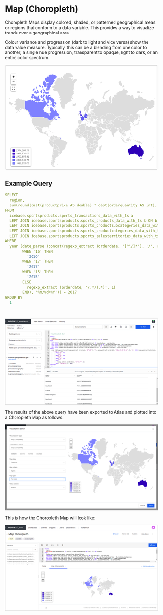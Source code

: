 # Map (Choropleth)

Choropleth Maps display colored, shaded, or patterned geographical areas or regions that conform to a data variable. This provides a way to visualize trends over a geographical area.

Colour variance and progression (dark to light and vice versa) show the data value measure. Typically, this can be a blending from one color to another, a single hue progression, transparent to opaque, light to dark, or an entire color spectrum.


<center>

![atlas-mapchoropleth](./atlas-mapchoropleth.png)

</center>

## Example Query

```yaml
SELECT
  region,
  sum(round(cast(productprice AS double) * cast(orderquantity AS int), 2)) AS revenue
FROM
  icebase.sportsproducts.sports_transactions_data_with_ts a
  LEFT JOIN icebase.sportsproducts.sports_products_data_with_ts b ON b.productkey = a.productkey
  LEFT JOIN icebase.sportsproducts.sports_productsubcategories_data_with_ts c ON c.productsubcategorykey = b.productsubcategorykey
  LEFT JOIN icebase.sportsproducts.sports_productcategories_data_with_ts d ON d.productcategorykey = c.productcategorykey
  LEFT JOIN icebase.sportsproducts.sports_salesterritories_data_with_ts e ON e.salesterritorykey = a.territorykey
WHERE
  year (date_parse (concat(regexp_extract (orderdate, '[^\/]*'), '/', regexp_extract (orderdate, '/([a-zA-Z0-9]+)/', 1), '/', CASE regexp_extract (orderdate, '/.*/(.*)', 1)
        WHEN '16' THEN
          '2016'
        WHEN '17' THEN
          '2017'
        WHEN '15' THEN
          '2015'
        ELSE
          regexp_extract (orderdate, '/.*/(.*)', 1)
        END), '%m/%d/%Y')) = 2017
GROUP BY
  1
```
<br>

<center>

![atlas-mapchoropleth-wb.png](./atlas-mapchoropleth-wb.png)

</center>

The results of the above query have been exported to Atlas and plotted into a Choropleth Map as follows.

<center>

![atlas-mapchoropleth-editing1.png](./atlas-mapchoropleth-editing1.png)

</center>

This is how the Choropleth Map will look like:

<center>

![atlas-mapchoropleth-chart.png](./atlas-mapchoropleth-chart.png)

</center>